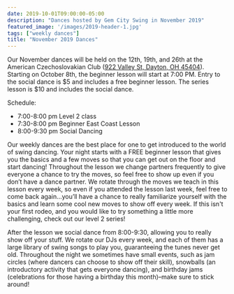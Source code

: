 ```yaml
---
date: 2019-10-01T09:00:00-05:00
description: "Dances hosted by Gem City Swing in November 2019"
featured_image: '/images/2019-header-1.jpg'
tags: ["weekly dances"]
title: "November 2019 Dances"
---
```


Our November dances will be held on the 12th, 19th, and 26th at the American Czechoslovakian Club ([922 Valley St, Dayton, OH 45404](https://goo.gl/maps/FTHUeuSBqKnNEJgQ6)). Starting on October 8th, the beginner lesson will start at 7:00 PM. Entry to the social dance is $5 and includes a free beginner lesson. The series lesson is $10 and includes the social dance.

<!--more-->

Schedule:

* 7:00-8:00 pm Level 2 class
* 7:30-8:00 pm Beginner East Coast Lesson
* 8:00-9:30 pm Social Dancing

Our weekly dances are the best place for one to get introduced to the world of swing dancing. Your night starts with a FREE beginner lesson that gives you the basics and a few moves so that you can get out on the floor and start dancing! Throughout the lesson we change partners frequently to give everyone a chance to try the moves, so feel free to show up even if you don’t have a dance partner. We rotate through the moves we teach in this lesson every week, so even if you attended the lesson last week, feel free to come back again…you’ll have a chance to really familiarize yourself with the basics and learn some cool new moves to show off every week. If this isn't your first rodeo, and you would like to try something a little more challenging, check out our level 2 series!

After the lesson we social dance from 8:00-9:30, allowing you to really show off your stuff. We rotate our DJs every week, and each of them has a large library of swing songs to play you, guaranteeing the tunes never get old. Throughout the night we sometimes have small events, such as jam circles (where dancers can choose to show off their skill), snowballs (an introductory activity that gets everyone dancing), and birthday jams (celebrations for those having a birthday this month)–make sure to stick around!
